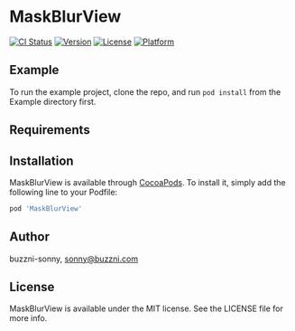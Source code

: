 # MaskBlurView

[![CI Status](http://img.shields.io/travis/buzzni-sonny/MaskBlurView.svg?style=flat)](https://travis-ci.org/buzzni-sonny/MaskBlurView)
[![Version](https://img.shields.io/cocoapods/v/MaskBlurView.svg?style=flat)](http://cocoapods.org/pods/MaskBlurView)
[![License](https://img.shields.io/cocoapods/l/MaskBlurView.svg?style=flat)](http://cocoapods.org/pods/MaskBlurView)
[![Platform](https://img.shields.io/cocoapods/p/MaskBlurView.svg?style=flat)](http://cocoapods.org/pods/MaskBlurView)

## Example

To run the example project, clone the repo, and run `pod install` from the Example directory first.

## Requirements

## Installation

MaskBlurView is available through [CocoaPods](http://cocoapods.org). To install
it, simply add the following line to your Podfile:

```ruby
pod 'MaskBlurView'
```

## Author

buzzni-sonny, sonny@buzzni.com

## License

MaskBlurView is available under the MIT license. See the LICENSE file for more info.
